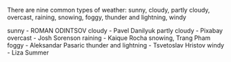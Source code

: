 

There are nine common types of weather: sunny,
                                        cloudy, 
                                        partly cloudy, 
                                        overcast, 
                                        raining, 
                                        snowing, 
                                        foggy, 
                                        thunder and lightning, 
                                        windy


sunny - ROMAN ODINTSOV
cloudy - Pavel Danilyuk
partly cloudy - Pixabay
overcast - Josh Sorenson 
raining - Kaique Rocha
snowing, Trang Pham
foggy - Aleksandar Pasaric
thunder and lightning - Tsvetoslav Hristov
windy - Liza Summer
